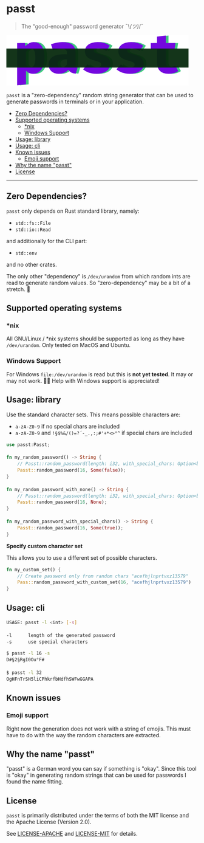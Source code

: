 # passt
> The "good-enough" password generator ¯\\_(ツ)_/¯

!["Passt logo"](.github/passt-logo-1.png)

`passt` is a "zero-dependency" random string generator that can be used to generate passwords in terminals or in your application.

<!-- BEGIN mktoc -->
- [Zero Dependencies?](#zero-dependencies)
- [Supported operating systems](#supported-operating-systems)
  - [*nix](#nix)
  - [Windows Support](#windows-support)
- [Usage: library](#usage-library)
- [Usage: cli](#usage-cli)
- [Known issues](#known-issues)
  - [Emoji support](#emoji-support)
- [Why the name "passt"](#why-the-name-passt)
- [License](#license)
<!-- END mktoc -->

---

## Zero Dependencies?

`passt` only depends on Rust standard library, namely:
- `std::fs::File`
- `std::io::Read`

and additionally for the CLI part:
- `std::env`

and no other crates.

The only other "dependency" is `/dev/urandom` from which random ints are read to generate random values. So "zero-dependency" may be a bit of a stretch. 😬

## Supported operating systems

### *nix

All GNU/Linux / *nix systems should be supported as long as they have `/dev/urandom`. Only tested on MacOS and Ubuntu.

### Windows Support

For Windows `file:/dev/urandom` is read but this is **not yet tested**. It may or may not work. 🤷‍♀️ Help with Windows support is appreciated!


## Usage: library

Use the standard character sets. This means possible characters are:
-  `a-zA-Z0-9` if no special chars are included
-  `a-zA-Z0-9` and `!§$%&/()=?´-_.,:;#'+*<>°^` if special chars are included

```rust
use passt:Passt;

fn my_random_password() -> String {
    // Passt::random_password(length: i32, with_special_chars: Option<bool>) -> String {
    Passt::random_password(16, Some(false));
}

fn my_random_password_with_none() -> String {
    // Passt::random_password(length: i32, with_special_chars: Option<bool>) -> String {
    Passt::random_password(16, None);
}

fn my_random_password_with_special_chars() -> String {
    Passt::random_password(16, Some(true));
}
```

**Specify custom character set**

This allows you to use a different set of possible characters.

```rust
fn my_custom_set() {
    // Create password only from random chars "acefhjlnprtvxz13579"
    Pass::random_password_with_custom_set(16, "acefhjlnprtvxz13579")
}
```

## Usage: cli

```bash
USAGE: passt -l <int> [-s]

-l      length of the generated password
-s      use special characters
```

```bash
$ passt -l 16 -s
D#§2§RgI0Ou°F#

$ passt -l 32
OgHFnTrSH5liCPhkrfbHdfhSWFwGGAPA
```

## Known issues

### Emoji support

Right now the generation does not work with a string of emojis. This must have to do with the way the random characters are extracted.

## Why the name "passt"

"passt" is a German word you can say if something is "okay". Since this tool is "okay" in generating random strings that can be used for passwords I found the name fitting.

## License

`passt` is primarily distributed under the terms of both the MIT license and the Apache License (Version 2.0).

See [LICENSE-APACHE](LICENSE-APACHE) and [LICENSE-MIT](LICENSE-MIT) for details.
